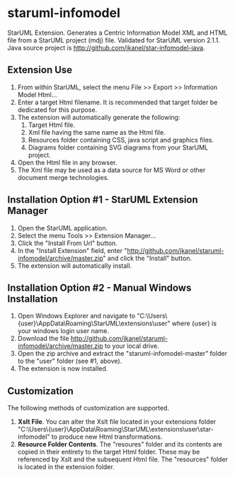 # staruml-infomodel
StarUML Extension. Generates a Centric Information Model XML and HTML file from a StarUML project (mdj) file. Validated for StarUML version 2.1.1.  Java source project is http://github.com/jkanel/star-infomodel-java.

## Extension Use
1. From within StarUML, select the menu File >> Export >> Information Model Html...
2. Enter a target Html filename.  It is recommended that target folder be dedicated for this purpose.
3. The extension will automatically generate the following:
    1. Target Html file.
    2. Xml file having the same name as the Html file.
    3. Resources folder containing CSS, java script and graphics files.
    4. Diagrams folder containing SVG diagrams from your StarUML project.
4. Open the Html file in any browser.
5. The Xml file may be used as a data source for MS Word or other document merge technologies.

## Installation Option #1 - StarUML Extension Manager
1. Open the StarUML application.
2. Select the menu Tools >> Extension Manager...
3. Click the "Install From Url" button.
4. In the "Install Extension" field, enter "http://github.com/jkanel/staruml-infomodel/archive/master.zip" and click the "Install" button.
5. The extension will automatically install.

## Installation Option #2 - Manual Windows Installation
1. Open Windows Explorer and navigate to "C:\Users\\{user}\AppData\Roaming\StarUML\extensions\user" where {user} is your windows login user name.
2. Download the file http://github.com/jkanel/staruml-infomodel/archive/master.zip to your local drive.
3. Open the zip archive and extract the "staruml-infomodel-master" folder to the "user" folder (see #1, above).
4. The extension is now installed.

## Customization
The following methods of customization are supported.

1. **Xslt File**. You can alter the Xslt file located in your extensions folder "C:\Users\\{user}\AppData\Roaming\StarUML\extensions\user\star-infomodel" to produce new Html transformations.
2. **Resource Folder Contents**.  The "resoures" folder and its contents are copied in their entirety to the target Html folder.  These may be referenced by Xslt and the subsequent Html file. The "resources" folder is located in the extension folder.
